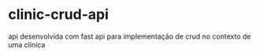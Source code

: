 # clinic-crud-api
api desenvolvida com fast api para implementação de crud no contexto de uma clínica
